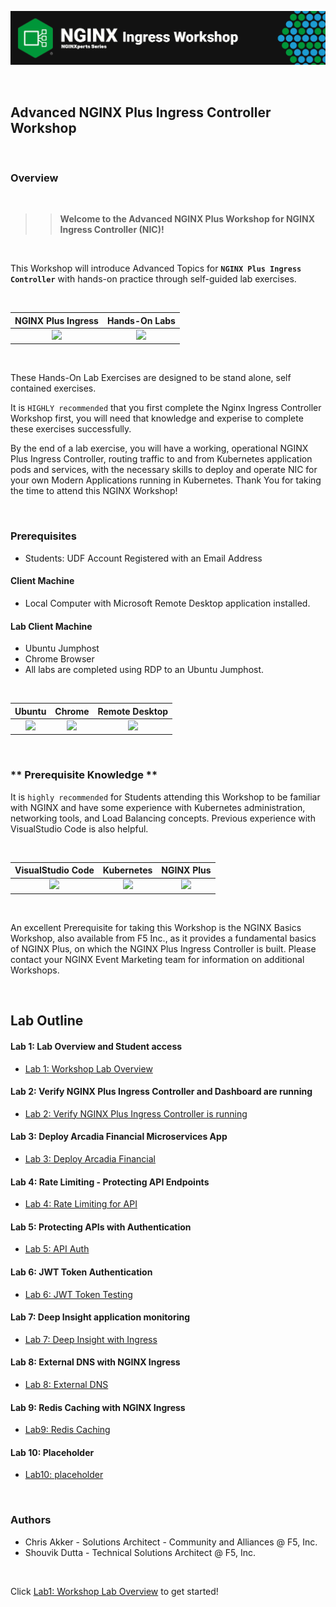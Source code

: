 ![NGINX NIC](/media/nginx-ingress-workshop-banner.png)

<br/>

## Advanced NGINX Plus Ingress Controller Workshop

<br/>

### Overview

<br/>

> ><strong>Welcome to the Advanced NGINX Plus Workshop for NGINX Ingress Controller (NIC)!</strong>

<br/>

This Workshop will introduce Advanced Topics for **`NGINX Plus Ingress Controller`** with hands-on practice through self-guided lab exercises.

<br/>

NGINX Plus Ingress  |  Hands-On Labs
:-------------------------:|:-------------------------:
![](media/nginx-ingress-icon.png)  |  ![](media/developer-seated.svg)

<br/>

These Hands-On Lab Exercises are designed to be stand alone, self contained exercises.

It is `HIGHLY recommended` that you first complete the Nginx Ingress Controller Workshop first, you will need that knowledge and experise to complete these exercises successfully.

By the end of a lab exercise, you will have a working, operational NGINX Plus Ingress Controller, routing traffic to and from Kubernetes application pods and services, with the necessary skills to deploy and operate NIC for your own Modern Applications running in Kubernetes.  Thank You for taking the time to attend this NGINX Workshop!

<br/>

### Prerequisites

- Students:  UDF Account Registered with an Email Address

#### Client Machine

- Local Computer with Microsoft Remote Desktop application installed.

#### Lab Client Machine
- Ubuntu Jumphost
- Chrome Browser 
- All labs are completed using RDP to an Ubuntu Jumphost.

<br/>

Ubuntu | Chrome  |  Remote Desktop
:-------------------------:|:-------------------------:|:-------------------------:
![](media/ubuntu-icon.png)  |![](media/chrome-icon.png)  |![](media/rdp-icon.png)

</br>

### ** Prerequisite Knowledge **

It is `highly recommended` for Students attending this Workshop to be familiar with NGINX and have some experience with Kubernetes administration, networking tools, and Load Balancing concepts.  Previous experience with VisualStudio Code is also helpful.

</br>

VisualStudio Code  |  Kubernetes  |  NGINX Plus
:-------------------------:|:-------------------------:|:-------------------------:
![](media/vs-code-icon.png)  |  ![](media/kubernetes-icon.png)   |  ![](media/nginx-plus-icon.png)

<br/>

An excellent Prerequisite for taking this Workshop is the NGINX Basics Workshop, also available from F5 Inc., as it provides a fundamental basics of NGINX Plus, on which the NGINX Plus Ingress Controller is built.  Please contact your NGINX Event Marketing team for information on additional Workshops.

</br>

## Lab Outline

#### Lab 1: Lab Overview and Student access
- [Lab 1: Workshop Lab Overview](lab1/readme.md)

#### Lab 2: Verify NGINX Plus Ingress Controller and Dashboard are running
- [Lab 2: Verify NGINX Plus Ingress Controller is running](lab2/readme.md)

#### Lab 3: Deploy Arcadia Financial Microservices App  
- [Lab 3: Deploy Arcadia Financial](lab3/readme.md)

#### Lab 4: Rate Limiting - Protecting API Endpoints
- [Lab 4: Rate Limiting for API](lab4/readme.md)

#### Lab 5: Protecting APIs with Authentication
- [Lab 5: API Auth](lab5/readme.md)

#### Lab 6: JWT Token Authentication
- [Lab 6: JWT Token Testing](lab6/readme.md)

#### Lab 7: Deep Insight application monitoring
- [Lab 7: Deep Insight with Ingress](lab7/readme.md)

#### Lab 8: External DNS with NGINX Ingress
- [Lab 8: External DNS](lab8/readme.md)

#### Lab 9: Redis Caching with NGINX Ingress
- [Lab9: Redis Caching ](lab9/readme.md)

#### Lab 10: Placeholder
- [Lab10: placeholder](lab10/readme.md)

<br/>

### Authors
- Chris Akker - Solutions Architect - Community and Alliances @ F5, Inc.
- Shouvik Dutta - Technical Solutions Architect @ F5, Inc.

<br/>

Click [Lab1: Workshop Lab Overview](lab1/readme.md) to get started! 
